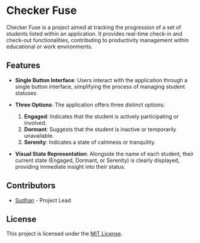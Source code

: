 # Checker Fuse

Checker Fuse is a project aimed at tracking the progression of a set of students listed within an application. It provides real-time check-in and check-out functionalities, contributing to productivity management within educational or work environments.

## Features

- **Single Button Interface**: Users interact with the application through a single button interface, simplifying the process of managing student statuses.

- **Three Options**: The application offers three distinct options:
  1. **Engaged**: Indicates that the student is actively participating or involved.
  2. **Dormant**: Suggests that the student is inactive or temporarily unavailable.
  3. **Serenity**: Indicates a state of calmness or tranquility.

- **Visual State Representation**: Alongside the name of each student, their current state (Engaged, Dormant, or Serenity) is clearly displayed, providing immediate insight into their status.

## Contributors

- [Sudhan](https://github.com/Sudhan112) - Project Lead

## License

This project is licensed under the [MIT License](LICENSE).
